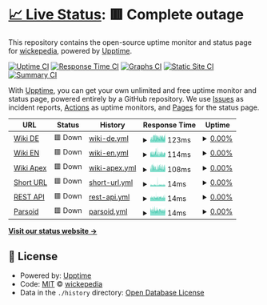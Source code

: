 # [📈 Live Status](https://status.wickepedia.org): <!--live status--> **🟥 Complete outage**

This repository contains the open-source uptime monitor and status page for [wickepedia](https://wickepedia.org), powered by [Upptime](https://github.com/upptime/upptime).

[![Uptime CI](https://github.com/wickepedia/upptime/workflows/Uptime%20CI/badge.svg)](https://github.com/wickepedia/upptime/actions?query=workflow%3A%22Uptime+CI%22)
[![Response Time CI](https://github.com/wickepedia/upptime/workflows/Response%20Time%20CI/badge.svg)](https://github.com/wickepedia/upptime/actions?query=workflow%3A%22Response+Time+CI%22)
[![Graphs CI](https://github.com/wickepedia/upptime/workflows/Graphs%20CI/badge.svg)](https://github.com/wickepedia/upptime/actions?query=workflow%3A%22Graphs+CI%22)
[![Static Site CI](https://github.com/wickepedia/upptime/workflows/Static%20Site%20CI/badge.svg)](https://github.com/wickepedia/upptime/actions?query=workflow%3A%22Static+Site+CI%22)
[![Summary CI](https://github.com/wickepedia/upptime/workflows/Summary%20CI/badge.svg)](https://github.com/wickepedia/upptime/actions?query=workflow%3A%22Summary+CI%22)

With [Upptime](https://upptime.js.org), you can get your own unlimited and free uptime monitor and status page, powered entirely by a GitHub repository. We use [Issues](https://github.com/wickepedia/upptime/issues) as incident reports, [Actions](https://github.com/wickepedia/upptime/actions) as uptime monitors, and [Pages](https://status.wickepedia.org) for the status page.

<!--start: status pages-->
<!-- This summary is generated by Upptime (https://github.com/upptime/upptime) -->
<!-- Do not edit this manually, your changes will be overwritten -->
<!-- prettier-ignore -->
| URL | Status | History | Response Time | Uptime |
| --- | ------ | ------- | ------------- | ------ |
| <img alt="" src="https://icons.duckduckgo.com/ip3/de.wickepedia.org.ico" height="13"> [Wiki DE](https://de.wickepedia.org) | 🟥 Down | [wiki-de.yml](https://github.com/wickepedia/status/commits/HEAD/history/wiki-de.yml) | <details><summary><img alt="Response time graph" src="./graphs/wiki-de/response-time-week.png" height="20"> 123ms</summary><br><a href="https://status.wickepedia.org/history/wiki-de"><img alt="Response time 164" src="https://img.shields.io/endpoint?url=https%3A%2F%2Fraw.githubusercontent.com%2Fwickepedia%2Fstatus%2FHEAD%2Fapi%2Fwiki-de%2Fresponse-time.json"></a><br><a href="https://status.wickepedia.org/history/wiki-de"><img alt="24-hour response time 122" src="https://img.shields.io/endpoint?url=https%3A%2F%2Fraw.githubusercontent.com%2Fwickepedia%2Fstatus%2FHEAD%2Fapi%2Fwiki-de%2Fresponse-time-day.json"></a><br><a href="https://status.wickepedia.org/history/wiki-de"><img alt="7-day response time 123" src="https://img.shields.io/endpoint?url=https%3A%2F%2Fraw.githubusercontent.com%2Fwickepedia%2Fstatus%2FHEAD%2Fapi%2Fwiki-de%2Fresponse-time-week.json"></a><br><a href="https://status.wickepedia.org/history/wiki-de"><img alt="30-day response time 135" src="https://img.shields.io/endpoint?url=https%3A%2F%2Fraw.githubusercontent.com%2Fwickepedia%2Fstatus%2FHEAD%2Fapi%2Fwiki-de%2Fresponse-time-month.json"></a><br><a href="https://status.wickepedia.org/history/wiki-de"><img alt="1-year response time 164" src="https://img.shields.io/endpoint?url=https%3A%2F%2Fraw.githubusercontent.com%2Fwickepedia%2Fstatus%2FHEAD%2Fapi%2Fwiki-de%2Fresponse-time-year.json"></a></details> | <details><summary><a href="https://status.wickepedia.org/history/wiki-de">0.00%</a></summary><a href="https://status.wickepedia.org/history/wiki-de"><img alt="All-time uptime 28.19%" src="https://img.shields.io/endpoint?url=https%3A%2F%2Fraw.githubusercontent.com%2Fwickepedia%2Fstatus%2FHEAD%2Fapi%2Fwiki-de%2Fuptime.json"></a><br><a href="https://status.wickepedia.org/history/wiki-de"><img alt="24-hour uptime 0.00%" src="https://img.shields.io/endpoint?url=https%3A%2F%2Fraw.githubusercontent.com%2Fwickepedia%2Fstatus%2FHEAD%2Fapi%2Fwiki-de%2Fuptime-day.json"></a><br><a href="https://status.wickepedia.org/history/wiki-de"><img alt="7-day uptime 0.00%" src="https://img.shields.io/endpoint?url=https%3A%2F%2Fraw.githubusercontent.com%2Fwickepedia%2Fstatus%2FHEAD%2Fapi%2Fwiki-de%2Fuptime-week.json"></a><br><a href="https://status.wickepedia.org/history/wiki-de"><img alt="30-day uptime 7.96%" src="https://img.shields.io/endpoint?url=https%3A%2F%2Fraw.githubusercontent.com%2Fwickepedia%2Fstatus%2FHEAD%2Fapi%2Fwiki-de%2Fuptime-month.json"></a><br><a href="https://status.wickepedia.org/history/wiki-de"><img alt="1-year uptime 0.00%" src="https://img.shields.io/endpoint?url=https%3A%2F%2Fraw.githubusercontent.com%2Fwickepedia%2Fstatus%2FHEAD%2Fapi%2Fwiki-de%2Fuptime-year.json"></a></details>
| <img alt="" src="https://icons.duckduckgo.com/ip3/en.wickepedia.org.ico" height="13"> [Wiki EN](https://en.wickepedia.org) | 🟥 Down | [wiki-en.yml](https://github.com/wickepedia/status/commits/HEAD/history/wiki-en.yml) | <details><summary><img alt="Response time graph" src="./graphs/wiki-en/response-time-week.png" height="20"> 114ms</summary><br><a href="https://status.wickepedia.org/history/wiki-en"><img alt="Response time 144" src="https://img.shields.io/endpoint?url=https%3A%2F%2Fraw.githubusercontent.com%2Fwickepedia%2Fstatus%2FHEAD%2Fapi%2Fwiki-en%2Fresponse-time.json"></a><br><a href="https://status.wickepedia.org/history/wiki-en"><img alt="24-hour response time 116" src="https://img.shields.io/endpoint?url=https%3A%2F%2Fraw.githubusercontent.com%2Fwickepedia%2Fstatus%2FHEAD%2Fapi%2Fwiki-en%2Fresponse-time-day.json"></a><br><a href="https://status.wickepedia.org/history/wiki-en"><img alt="7-day response time 114" src="https://img.shields.io/endpoint?url=https%3A%2F%2Fraw.githubusercontent.com%2Fwickepedia%2Fstatus%2FHEAD%2Fapi%2Fwiki-en%2Fresponse-time-week.json"></a><br><a href="https://status.wickepedia.org/history/wiki-en"><img alt="30-day response time 118" src="https://img.shields.io/endpoint?url=https%3A%2F%2Fraw.githubusercontent.com%2Fwickepedia%2Fstatus%2FHEAD%2Fapi%2Fwiki-en%2Fresponse-time-month.json"></a><br><a href="https://status.wickepedia.org/history/wiki-en"><img alt="1-year response time 145" src="https://img.shields.io/endpoint?url=https%3A%2F%2Fraw.githubusercontent.com%2Fwickepedia%2Fstatus%2FHEAD%2Fapi%2Fwiki-en%2Fresponse-time-year.json"></a></details> | <details><summary><a href="https://status.wickepedia.org/history/wiki-en">0.00%</a></summary><a href="https://status.wickepedia.org/history/wiki-en"><img alt="All-time uptime 28.19%" src="https://img.shields.io/endpoint?url=https%3A%2F%2Fraw.githubusercontent.com%2Fwickepedia%2Fstatus%2FHEAD%2Fapi%2Fwiki-en%2Fuptime.json"></a><br><a href="https://status.wickepedia.org/history/wiki-en"><img alt="24-hour uptime 0.00%" src="https://img.shields.io/endpoint?url=https%3A%2F%2Fraw.githubusercontent.com%2Fwickepedia%2Fstatus%2FHEAD%2Fapi%2Fwiki-en%2Fuptime-day.json"></a><br><a href="https://status.wickepedia.org/history/wiki-en"><img alt="7-day uptime 0.00%" src="https://img.shields.io/endpoint?url=https%3A%2F%2Fraw.githubusercontent.com%2Fwickepedia%2Fstatus%2FHEAD%2Fapi%2Fwiki-en%2Fuptime-week.json"></a><br><a href="https://status.wickepedia.org/history/wiki-en"><img alt="30-day uptime 7.96%" src="https://img.shields.io/endpoint?url=https%3A%2F%2Fraw.githubusercontent.com%2Fwickepedia%2Fstatus%2FHEAD%2Fapi%2Fwiki-en%2Fuptime-month.json"></a><br><a href="https://status.wickepedia.org/history/wiki-en"><img alt="1-year uptime 0.00%" src="https://img.shields.io/endpoint?url=https%3A%2F%2Fraw.githubusercontent.com%2Fwickepedia%2Fstatus%2FHEAD%2Fapi%2Fwiki-en%2Fuptime-year.json"></a></details>
| <img alt="" src="https://icons.duckduckgo.com/ip3/wickepedia.org.ico" height="13"> [Wiki Apex](https://wickepedia.org) | 🟥 Down | [wiki-apex.yml](https://github.com/wickepedia/status/commits/HEAD/history/wiki-apex.yml) | <details><summary><img alt="Response time graph" src="./graphs/wiki-apex/response-time-week.png" height="20"> 108ms</summary><br><a href="https://status.wickepedia.org/history/wiki-apex"><img alt="Response time 136" src="https://img.shields.io/endpoint?url=https%3A%2F%2Fraw.githubusercontent.com%2Fwickepedia%2Fstatus%2FHEAD%2Fapi%2Fwiki-apex%2Fresponse-time.json"></a><br><a href="https://status.wickepedia.org/history/wiki-apex"><img alt="24-hour response time 116" src="https://img.shields.io/endpoint?url=https%3A%2F%2Fraw.githubusercontent.com%2Fwickepedia%2Fstatus%2FHEAD%2Fapi%2Fwiki-apex%2Fresponse-time-day.json"></a><br><a href="https://status.wickepedia.org/history/wiki-apex"><img alt="7-day response time 108" src="https://img.shields.io/endpoint?url=https%3A%2F%2Fraw.githubusercontent.com%2Fwickepedia%2Fstatus%2FHEAD%2Fapi%2Fwiki-apex%2Fresponse-time-week.json"></a><br><a href="https://status.wickepedia.org/history/wiki-apex"><img alt="30-day response time 111" src="https://img.shields.io/endpoint?url=https%3A%2F%2Fraw.githubusercontent.com%2Fwickepedia%2Fstatus%2FHEAD%2Fapi%2Fwiki-apex%2Fresponse-time-month.json"></a><br><a href="https://status.wickepedia.org/history/wiki-apex"><img alt="1-year response time 137" src="https://img.shields.io/endpoint?url=https%3A%2F%2Fraw.githubusercontent.com%2Fwickepedia%2Fstatus%2FHEAD%2Fapi%2Fwiki-apex%2Fresponse-time-year.json"></a></details> | <details><summary><a href="https://status.wickepedia.org/history/wiki-apex">0.00%</a></summary><a href="https://status.wickepedia.org/history/wiki-apex"><img alt="All-time uptime 28.20%" src="https://img.shields.io/endpoint?url=https%3A%2F%2Fraw.githubusercontent.com%2Fwickepedia%2Fstatus%2FHEAD%2Fapi%2Fwiki-apex%2Fuptime.json"></a><br><a href="https://status.wickepedia.org/history/wiki-apex"><img alt="24-hour uptime 0.00%" src="https://img.shields.io/endpoint?url=https%3A%2F%2Fraw.githubusercontent.com%2Fwickepedia%2Fstatus%2FHEAD%2Fapi%2Fwiki-apex%2Fuptime-day.json"></a><br><a href="https://status.wickepedia.org/history/wiki-apex"><img alt="7-day uptime 0.00%" src="https://img.shields.io/endpoint?url=https%3A%2F%2Fraw.githubusercontent.com%2Fwickepedia%2Fstatus%2FHEAD%2Fapi%2Fwiki-apex%2Fuptime-week.json"></a><br><a href="https://status.wickepedia.org/history/wiki-apex"><img alt="30-day uptime 7.96%" src="https://img.shields.io/endpoint?url=https%3A%2F%2Fraw.githubusercontent.com%2Fwickepedia%2Fstatus%2FHEAD%2Fapi%2Fwiki-apex%2Fuptime-month.json"></a><br><a href="https://status.wickepedia.org/history/wiki-apex"><img alt="1-year uptime 0.00%" src="https://img.shields.io/endpoint?url=https%3A%2F%2Fraw.githubusercontent.com%2Fwickepedia%2Fstatus%2FHEAD%2Fapi%2Fwiki-apex%2Fuptime-year.json"></a></details>
| <img alt="" src="https://icons.duckduckgo.com/ip3/wickepedia.org.ico" height="13"> [Short URL](https://wickepedia.org/r/3) | 🟥 Down | [short-url.yml](https://github.com/wickepedia/status/commits/HEAD/history/short-url.yml) | <details><summary><img alt="Response time graph" src="./graphs/short-url/response-time-week.png" height="20"> 14ms</summary><br><a href="https://status.wickepedia.org/history/short-url"><img alt="Response time 17" src="https://img.shields.io/endpoint?url=https%3A%2F%2Fraw.githubusercontent.com%2Fwickepedia%2Fstatus%2FHEAD%2Fapi%2Fshort-url%2Fresponse-time.json"></a><br><a href="https://status.wickepedia.org/history/short-url"><img alt="24-hour response time 14" src="https://img.shields.io/endpoint?url=https%3A%2F%2Fraw.githubusercontent.com%2Fwickepedia%2Fstatus%2FHEAD%2Fapi%2Fshort-url%2Fresponse-time-day.json"></a><br><a href="https://status.wickepedia.org/history/short-url"><img alt="7-day response time 14" src="https://img.shields.io/endpoint?url=https%3A%2F%2Fraw.githubusercontent.com%2Fwickepedia%2Fstatus%2FHEAD%2Fapi%2Fshort-url%2Fresponse-time-week.json"></a><br><a href="https://status.wickepedia.org/history/short-url"><img alt="30-day response time 14" src="https://img.shields.io/endpoint?url=https%3A%2F%2Fraw.githubusercontent.com%2Fwickepedia%2Fstatus%2FHEAD%2Fapi%2Fshort-url%2Fresponse-time-month.json"></a><br><a href="https://status.wickepedia.org/history/short-url"><img alt="1-year response time 17" src="https://img.shields.io/endpoint?url=https%3A%2F%2Fraw.githubusercontent.com%2Fwickepedia%2Fstatus%2FHEAD%2Fapi%2Fshort-url%2Fresponse-time-year.json"></a></details> | <details><summary><a href="https://status.wickepedia.org/history/short-url">0.00%</a></summary><a href="https://status.wickepedia.org/history/short-url"><img alt="All-time uptime 28.19%" src="https://img.shields.io/endpoint?url=https%3A%2F%2Fraw.githubusercontent.com%2Fwickepedia%2Fstatus%2FHEAD%2Fapi%2Fshort-url%2Fuptime.json"></a><br><a href="https://status.wickepedia.org/history/short-url"><img alt="24-hour uptime 0.00%" src="https://img.shields.io/endpoint?url=https%3A%2F%2Fraw.githubusercontent.com%2Fwickepedia%2Fstatus%2FHEAD%2Fapi%2Fshort-url%2Fuptime-day.json"></a><br><a href="https://status.wickepedia.org/history/short-url"><img alt="7-day uptime 0.00%" src="https://img.shields.io/endpoint?url=https%3A%2F%2Fraw.githubusercontent.com%2Fwickepedia%2Fstatus%2FHEAD%2Fapi%2Fshort-url%2Fuptime-week.json"></a><br><a href="https://status.wickepedia.org/history/short-url"><img alt="30-day uptime 7.96%" src="https://img.shields.io/endpoint?url=https%3A%2F%2Fraw.githubusercontent.com%2Fwickepedia%2Fstatus%2FHEAD%2Fapi%2Fshort-url%2Fuptime-month.json"></a><br><a href="https://status.wickepedia.org/history/short-url"><img alt="1-year uptime 0.00%" src="https://img.shields.io/endpoint?url=https%3A%2F%2Fraw.githubusercontent.com%2Fwickepedia%2Fstatus%2FHEAD%2Fapi%2Fshort-url%2Fuptime-year.json"></a></details>
| <img alt="" src="https://icons.duckduckgo.com/ip3/de.wickepedia.org.ico" height="13"> [REST API](https://de.wickepedia.org/rest.php/v1/page/Main_Page) | 🟥 Down | [rest-api.yml](https://github.com/wickepedia/status/commits/HEAD/history/rest-api.yml) | <details><summary><img alt="Response time graph" src="./graphs/rest-api/response-time-week.png" height="20"> 14ms</summary><br><a href="https://status.wickepedia.org/history/rest-api"><img alt="Response time 17" src="https://img.shields.io/endpoint?url=https%3A%2F%2Fraw.githubusercontent.com%2Fwickepedia%2Fstatus%2FHEAD%2Fapi%2Frest-api%2Fresponse-time.json"></a><br><a href="https://status.wickepedia.org/history/rest-api"><img alt="24-hour response time 14" src="https://img.shields.io/endpoint?url=https%3A%2F%2Fraw.githubusercontent.com%2Fwickepedia%2Fstatus%2FHEAD%2Fapi%2Frest-api%2Fresponse-time-day.json"></a><br><a href="https://status.wickepedia.org/history/rest-api"><img alt="7-day response time 14" src="https://img.shields.io/endpoint?url=https%3A%2F%2Fraw.githubusercontent.com%2Fwickepedia%2Fstatus%2FHEAD%2Fapi%2Frest-api%2Fresponse-time-week.json"></a><br><a href="https://status.wickepedia.org/history/rest-api"><img alt="30-day response time 14" src="https://img.shields.io/endpoint?url=https%3A%2F%2Fraw.githubusercontent.com%2Fwickepedia%2Fstatus%2FHEAD%2Fapi%2Frest-api%2Fresponse-time-month.json"></a><br><a href="https://status.wickepedia.org/history/rest-api"><img alt="1-year response time 17" src="https://img.shields.io/endpoint?url=https%3A%2F%2Fraw.githubusercontent.com%2Fwickepedia%2Fstatus%2FHEAD%2Fapi%2Frest-api%2Fresponse-time-year.json"></a></details> | <details><summary><a href="https://status.wickepedia.org/history/rest-api">0.00%</a></summary><a href="https://status.wickepedia.org/history/rest-api"><img alt="All-time uptime 28.21%" src="https://img.shields.io/endpoint?url=https%3A%2F%2Fraw.githubusercontent.com%2Fwickepedia%2Fstatus%2FHEAD%2Fapi%2Frest-api%2Fuptime.json"></a><br><a href="https://status.wickepedia.org/history/rest-api"><img alt="24-hour uptime 0.00%" src="https://img.shields.io/endpoint?url=https%3A%2F%2Fraw.githubusercontent.com%2Fwickepedia%2Fstatus%2FHEAD%2Fapi%2Frest-api%2Fuptime-day.json"></a><br><a href="https://status.wickepedia.org/history/rest-api"><img alt="7-day uptime 0.00%" src="https://img.shields.io/endpoint?url=https%3A%2F%2Fraw.githubusercontent.com%2Fwickepedia%2Fstatus%2FHEAD%2Fapi%2Frest-api%2Fuptime-week.json"></a><br><a href="https://status.wickepedia.org/history/rest-api"><img alt="30-day uptime 7.96%" src="https://img.shields.io/endpoint?url=https%3A%2F%2Fraw.githubusercontent.com%2Fwickepedia%2Fstatus%2FHEAD%2Fapi%2Frest-api%2Fuptime-month.json"></a><br><a href="https://status.wickepedia.org/history/rest-api"><img alt="1-year uptime 0.00%" src="https://img.shields.io/endpoint?url=https%3A%2F%2Fraw.githubusercontent.com%2Fwickepedia%2Fstatus%2FHEAD%2Fapi%2Frest-api%2Fuptime-year.json"></a></details>
| <img alt="" src="https://icons.duckduckgo.com/ip3/de.wickepedia.org.ico" height="13"> [Parsoid](https://de.wickepedia.org/api.php?action=visualeditor&format=json&paction=parse&page=Main_Page) | 🟥 Down | [parsoid.yml](https://github.com/wickepedia/status/commits/HEAD/history/parsoid.yml) | <details><summary><img alt="Response time graph" src="./graphs/parsoid/response-time-week.png" height="20"> 14ms</summary><br><a href="https://status.wickepedia.org/history/parsoid"><img alt="Response time 17" src="https://img.shields.io/endpoint?url=https%3A%2F%2Fraw.githubusercontent.com%2Fwickepedia%2Fstatus%2FHEAD%2Fapi%2Fparsoid%2Fresponse-time.json"></a><br><a href="https://status.wickepedia.org/history/parsoid"><img alt="24-hour response time 13" src="https://img.shields.io/endpoint?url=https%3A%2F%2Fraw.githubusercontent.com%2Fwickepedia%2Fstatus%2FHEAD%2Fapi%2Fparsoid%2Fresponse-time-day.json"></a><br><a href="https://status.wickepedia.org/history/parsoid"><img alt="7-day response time 14" src="https://img.shields.io/endpoint?url=https%3A%2F%2Fraw.githubusercontent.com%2Fwickepedia%2Fstatus%2FHEAD%2Fapi%2Fparsoid%2Fresponse-time-week.json"></a><br><a href="https://status.wickepedia.org/history/parsoid"><img alt="30-day response time 14" src="https://img.shields.io/endpoint?url=https%3A%2F%2Fraw.githubusercontent.com%2Fwickepedia%2Fstatus%2FHEAD%2Fapi%2Fparsoid%2Fresponse-time-month.json"></a><br><a href="https://status.wickepedia.org/history/parsoid"><img alt="1-year response time 17" src="https://img.shields.io/endpoint?url=https%3A%2F%2Fraw.githubusercontent.com%2Fwickepedia%2Fstatus%2FHEAD%2Fapi%2Fparsoid%2Fresponse-time-year.json"></a></details> | <details><summary><a href="https://status.wickepedia.org/history/parsoid">0.00%</a></summary><a href="https://status.wickepedia.org/history/parsoid"><img alt="All-time uptime 27.15%" src="https://img.shields.io/endpoint?url=https%3A%2F%2Fraw.githubusercontent.com%2Fwickepedia%2Fstatus%2FHEAD%2Fapi%2Fparsoid%2Fuptime.json"></a><br><a href="https://status.wickepedia.org/history/parsoid"><img alt="24-hour uptime 0.00%" src="https://img.shields.io/endpoint?url=https%3A%2F%2Fraw.githubusercontent.com%2Fwickepedia%2Fstatus%2FHEAD%2Fapi%2Fparsoid%2Fuptime-day.json"></a><br><a href="https://status.wickepedia.org/history/parsoid"><img alt="7-day uptime 0.00%" src="https://img.shields.io/endpoint?url=https%3A%2F%2Fraw.githubusercontent.com%2Fwickepedia%2Fstatus%2FHEAD%2Fapi%2Fparsoid%2Fuptime-week.json"></a><br><a href="https://status.wickepedia.org/history/parsoid"><img alt="30-day uptime 7.96%" src="https://img.shields.io/endpoint?url=https%3A%2F%2Fraw.githubusercontent.com%2Fwickepedia%2Fstatus%2FHEAD%2Fapi%2Fparsoid%2Fuptime-month.json"></a><br><a href="https://status.wickepedia.org/history/parsoid"><img alt="1-year uptime 0.00%" src="https://img.shields.io/endpoint?url=https%3A%2F%2Fraw.githubusercontent.com%2Fwickepedia%2Fstatus%2FHEAD%2Fapi%2Fparsoid%2Fuptime-year.json"></a></details>

<!--end: status pages-->

[**Visit our status website →**](https://status.wickepedia.org)

## 📄 License

- Powered by: [Upptime](https://github.com/upptime/upptime)
- Code: [MIT](./LICENSE) © [wickepedia](https://wickepedia.org)
- Data in the `./history` directory: [Open Database License](https://opendatacommons.org/licenses/odbl/1-0/)

